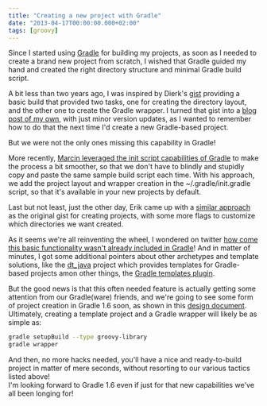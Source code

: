 ```yaml
---
title: "Creating a new project with Gradle"
date: "2013-04-17T00:00:00.000+02:00"
tags: [groovy]
---
```


Since I started using [Gradle](http://www.gradle.org/) for building my projects, as soon as I needed to create a brand new project from scratch, I wished that Gradle guided my hand and created the right directory structure and minimal Gradle build script.  

A bit less than two years ago, I was inspired by Dierk's [gist](https://gist.github.com/Dierk/1271516) providing a basic build that provided two tasks, one for creating the directory layout, and the other one to create the Gradle wrapper. I turned that gist into a [blog post of my own](http://glaforge.appspot.com/article/handy-gradle-startup-script), with just minor version updates, as I wanted to remember how to do that the next time I'd create a new Gradle-based project.  

But we were not the only ones missing this capability in Gradle!  

More recently, [Marcin leveraged the init script capabilities of Gradle](http://blog.proxerd.pl/article/my-gradle-init-script) to make the process a bit smoother, so that we don't have to blindly and stupidly copy and paste the same sample build script each time. With his approach, we add the project layout and wrapper creation in the ~/.gradle/init.gradle script, so that it's available in your new projects by default.  

Last but not least, just the other day, Erik came up with a [similar approach](http://www.jworks.nl/2013/04/16/creating-projects-with-gradle/) as the original gist for creating projects, with some more flags to customize which directories we want created.  

As it seems we're all reinventing the wheel, I wondered on twitter [how come this basic functionality wasn't already included in Gradle](https://twitter.com/glaforge/status/324484467911704576)! And in matter of minutes, I got some additional pointers about other archetypes and template solutions, like the [dt\_java](https://github.com/svene/dt_java) project which provides templates for Gradle-based projects amon other things, the [Gradle templates plugin](https://github.com/townsfolk/gradle-templates).  

But the good news is that this often needed feature is actually getting some attention from our Gradle(ware) friends, and we're going to see some form of project creation in Gradle 1.6 soon, as shown in this [design document](https://github.com/gradle/gradle/blob/master/design-docs/build-initialisation.md).  
Ultimately, creating a template project and a Gradle wrapper will likely be as simple as:

```bash
gradle setupBuild --type groovy-library  
gradle wrapper
```

And then, no more hacks needed, you'll have a nice and ready-to-build project in matter of mere seconds, without resorting to our various tactics listed above!  
I'm looking forward to Gradle 1.6 even if just for that new capabilities we've all been longing for!